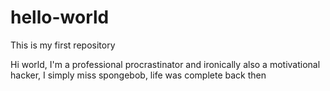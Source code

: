 # hello-world
This is my first repository

Hi world, I'm a professional procrastinator and ironically also a motivational hacker, I simply miss spongebob, life was complete back then
